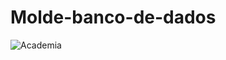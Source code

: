 # Molde-banco-de-dados
![Academia](https://user-images.githubusercontent.com/112409145/206810775-cb61cd38-169f-44c8-a480-4670819c989a.jpg)
